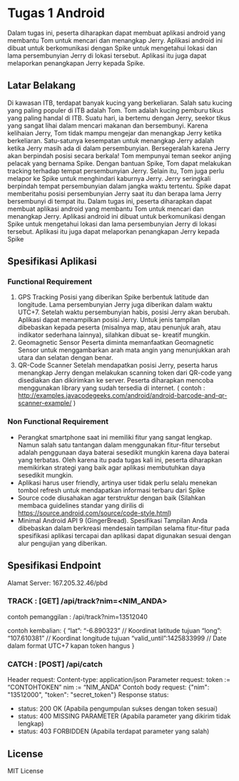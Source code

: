 # Tugas 1 Android

Dalam tugas ini, peserta diharapkan dapat membuat aplikasi android yang membantu Tom untuk mencari dan menangkap Jerry. Aplikasi android ini dibuat untuk berkomunikasi dengan Spike untuk mengetahui lokasi dan lama persembunyian Jerry di lokasi tersebut. Aplikasi itu juga dapat melaporkan penangkapan Jerry kepada Spike.

## Latar Belakang

Di kawasan ITB, terdapat banyak kucing yang berkeliaran. Salah satu kucing yang paling
populer di ITB adalah Tom. Tom adalah kucing pemburu tikus yang paling handal di ITB. Suatu
hari, ia bertemu dengan Jerry, seekor tikus yang sangat lihai dalam mencari makanan dan
bersembunyi. Karena kelihaian Jerry, Tom tidak mampu mengejar dan menangkap Jerry ketika
berkeliaran. Satu-satunya kesempatan untuk menangkap Jerry adalah ketika Jerry masih ada di
dalam persembunyian. Bersegeralah karena Jerry akan berpindah posisi secara berkala!
Tom mempunyai teman seekor anjing pelacak yang bernama Spike. Dengan bantuan Spike,
Tom dapat melakukan tracking terhadap tempat persembunyian Jerry. Selain itu, Tom juga
perlu melapor ke Spike untuk menghindari kaburnya Jerry. Jerry seringkali berpindah tempat
persembunyian dalam jangka waktu tertentu. Spike dapat memberitahu posisi persembunyian
Jerry saat itu dan berapa lama Jerry bersembunyi di tempat itu.
Dalam tugas ini, peserta diharapkan dapat membuat aplikasi android yang membantu Tom
untuk mencari dan menangkap Jerry. Aplikasi android ini dibuat untuk berkomunikasi dengan
Spike untuk mengetahui lokasi dan lama persembunyian Jerry di lokasi tersebut. Aplikasi itu
juga dapat melaporkan penangkapan Jerry kepada Spike

## Spesifikasi Aplikasi

### Functional Requirement

1. GPS Tracking
Posisi yang diberikan Spike berbentuk latitude dan longitude. Lama persembunyian Jerry juga
diberikan dalam waktu UTC+7. Setelah waktu persembunyian habis, posisi Jerry akan berubah.
Aplikasi dapat menampilkan posisi Jerry. Untuk jenis tampilan dibebaskan kepada peserta
(misalnya map, atau penunjuk arah, atau indikator sederhana lainnya), silahkan dibuat se-
kreatif mungkin.
2. Geomagnetic Sensor
Peserta diminta memanfaatkan Geomagnetic Sensor untuk menggambarkan arah mata angin
yang menunjukkan arah utara dan selatan dengan benar.
3. QR-Code Scanner
Setelah mendapatkan posisi Jerry, peserta harus menangkap Jerry dengan melakukan
scanning token dari QR-code yang disediakan dan dikirimkan ke server. Peserta diharapkan
mencoba menggunakan library yang sudah tersedia di internet.
( contoh : http://examples.javacodegeeks.com/android/android-barcode-and-qr-scanner-example/ )

### Non Functional Requirement

-  Perangkat smartphone saat ini memiliki fitur yang sangat lengkap. Namun salah satu
tantangan dalam menggunakan fitur-fitur tersebut adalah penggunaan daya baterai
sesedikit mungkin karena daya baterai yang terbatas. Oleh karena itu pada tugas kali
ini, peserta diharapkan memikirkan strategi yang baik agar aplikasi membutuhkan daya
sesedikit mungkin.
-  Aplikasi harus user friendly, artinya user tidak perlu selalu menekan tombol refresh
untuk mendapatkan informasi terbaru dari Spike
-  Source code diusahakan agar terstruktur dengan baik (Silahkan membaca guidelines
standar yang dirilis di https://source.android.com/source/code-style.html)
-  Minimal Android API 9 (GingerBread).
Spesifikasi Tampilan
Anda dibebaskan dalam berkreasi mendesain tampilan selama fitur-fitur pada spesifikasi
aplikasi tercapai dan aplikasi dapat digunakan sesuai dengan alur pengujian yang diberikan.

## Spesifikasi Endpoint

Alamat Server: 167.205.32.46/pbd

### TRACK : [GET] /api/track?nim=<NIM_ANDA>

contoh pemanggilan : 
/api/track?nim=13512040

contoh kembalian:
{
“lat”: “-6.890323” // Koordinat latitude tujuan
“long”: “107.610381” // Koordinat longitude tujuan
“valid_until”:1425833999 // Date dalam format UTC+7 kapan token hangus
}

### CATCH : [POST] /api/catch

Header request:
Content-type: application/json
Parameter request:
token := “CONTOHTOKEN”
nim := “NIM_ANDA”
Contoh body request:
{"nim": "13512000", "token": "secret_token"}
Response status:
-  status: 200 OK (Apabila pengumpulan sukses dengan token sesuai)
-  status: 400 MISSING PARAMETER (Apabila parameter yang dikirim tidak lengkap)
-  status: 403 FORBIDDEN (Apabila terdapat parameter yang salah)

## License

MIT License